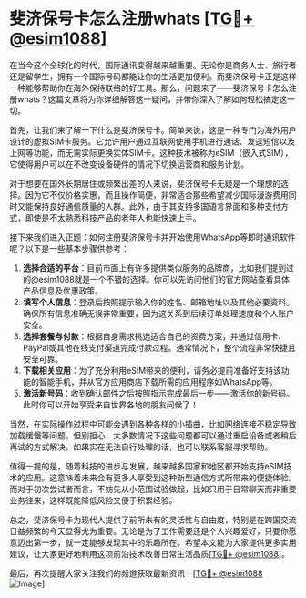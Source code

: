 # 斐济保号卡怎么注册whats [[TG💪+ @esim1088](https://t.me/s/esim1088)]

在当今这个全球化的时代，国际通讯变得越来越重要。无论你是商务人士、旅行者还是留学生，拥有一个国际号码都能让你的生活更加便利。而斐济保号卡正是这样一种能够帮助你在海外保持联络的好工具。那么，问题来了——斐济保号卡怎么注册whats？这篇文章将为你详细解答这一疑问，并带你深入了解如何轻松搞定这一切。

首先，让我们来了解一下什么是斐济保号卡。简单来说，这是一种专门为海外用户设计的虚拟SIM卡服务。它允许用户通过互联网使用手机进行通话、发送短信以及上网等功能，而无需实际更换实体SIM卡。这种技术被称为eSIM（嵌入式SIM），它使得用户可以在不改变设备硬件的情况下切换运营商和服务计划。

对于想要在国外长期居住或频繁出差的人来说，斐济保号卡无疑是一个理想的选择。因为它不仅价格实惠，而且操作简便，非常适合那些希望减少国际漫游费用同时又能保持良好通信质量的人群。此外，由于其支持多国语言界面和多种支付方式，即使是不太熟悉科技产品的老年人也能快速上手。

接下来我们进入正题：如何注册斐济保号卡并开始使用WhatsApp等即时通讯软件呢？以下是一些基本步骤供参考：

1. **选择合适的平台**：目前市面上有许多提供类似服务的品牌商，比如我们提到过的@esim1088就是一个不错的选择。你可以先访问他们的官方网站查看具体产品信息及优惠政策。
2. **填写个人信息**：登录后按照提示输入你的姓名、邮箱地址以及其他必要资料。确保所有信息准确无误非常重要，因为这关系到后续订单处理速度和个人账户安全。
3. **选择套餐与付款**：根据自身需求挑选适合自己的资费方案，并通过信用卡、PayPal或其他在线支付渠道完成付款过程。通常情况下，整个流程非常快捷且安全可靠。
4. **下载相关应用**：为了充分利用eSIM带来的便利，请务必提前准备好支持该功能的智能手机，并从官方应用商店下载所需的应用程序如WhatsApp等。
5. **激活新号码**：收到确认邮件之后按照指示完成最后一步——激活你的新号码。此时你可以开始享受来自世界各地的朋友问候了！

当然，在实际操作过程中可能会遇到各种各样的小插曲，比如网络连接不稳定导致加载缓慢等问题。但别担心，大多数情况下这些问题都可以通过重启设备或者稍后再试的方式解决。如果实在无法自行处理的话，也可以联系客服寻求帮助。

值得一提的是，随着科技的进步与发展，越来越多国家和地区都开始支持eSIM技术的应用。这意味着未来会有更多人享受到这种新型通信方式所带来的便捷体验。而对于初次尝试者而言，不妨先从小范围试验做起，比如只用于日常聊天而非重要业务往来，这样既能降低风险又便于积累经验。

总之，斐济保号卡为现代人提供了前所未有的灵活性与自由度，特别是在跨国交流日益频繁的今天显得尤为重要。无论是为了工作需要还是个人兴趣爱好，只要你愿意迈出第一步，就一定能够发现其中的乐趣所在。希望本文能为大家提供更多实用建议，让大家更好地利用这项前沿技术改善日常生活品质[[TG💪+ @esim1088](https://t.me/s/esim1088)]。

最后，再次提醒大家关注我们的频道获取最新资讯！[[TG💪+ @esim1088](https://t.me/s/esim1088) ![Image](https://i.postimg.cc/4NQfJmqS/Snipaste-2025-05-13-00-14-12.png)]